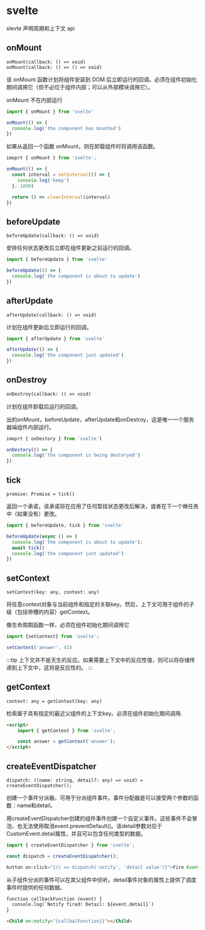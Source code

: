 # svelte

slevte 声明周期和上下文 api

## onMount

```text
onMount(callback: () => void)
onMount(callback: () => () => void)
```

该 onMount 函数计划将组件安装到 DOM 后立即运行的回调。必须在组件初始化期间调用它（但不必位于组件内部；可以从外部模块调用它）。

onMount 不在内部运行

```js
import { onMount } from 'svelte'

onMount(() => {
  console.log('the component has mounted')
})
```

如果从返回一个函数 onMount，则在卸载组件时将调用该函数。

```js
imoprt { onMount } from 'svelte';

onMount(() => {
  const interval = setInterval(() => {
    console.log('beep')
  }, 1000)

  return () => clearInterval(interval)
})
```

## beforeUpdate

```text
beforeUpdate(callback: () => void)
```

安排任何状态更改后立即在组件更新之前运行的回调。

```js
import { beforeUpdate } from 'svelte'

beforeUpdate(() => {
  console.log('the component is about to update')
})
```

## afterUpdate

```text
afterUpdate(callback: () => void)
```

计划在组件更新后立即运行的回调。

```js
import { afterUpdate } from 'svelte'

afterUpdate(() => {
  console.log('the component just updated')
})
```

## onDestroy

```html
onDestroy(callback: () => void)
```

计划在组件卸载后运行的回调。

出的onMount，beforeUpdate，afterUpdate和onDestroy，这是唯一一个服务器端组件内部运行。

```js
imoprt { onDestory } from 'svelte'l

onDestory(() => {
  console.log('the component is being destoryed')
})
```

## tick

```text
promise: Promise = tick()
```

返回一个承诺，该承诺将在应用了任何暂挂状态更改后解决，或者在下一个微任务中（如果没有）更改。

```js
import { beforeUpdate, tick } from 'svelte'

beforeUpdate(async () => {
  console.log('the component is about to update');
  await tick()
  console.log('the component just updated')
})
```

## setContext

```text
setContext(key: any, context: any)
```

将任意context对象与当前组件和指定的关联key。然后，上下文可用于组件的子级（包括带槽的内容）getContext。

像生命周期函数一样，必须在组件初始化期间调用它

```js
import {setContext} from 'svelte';

setContext('answer', 42)
```

:::tip
上下文并不是天生的反应。如果需要上下文中的反应性值，则可以将存储传递到上下文中，这将是反应性的。
:::

## getContext

```text
context: any = getContext(key: any)
```

检索属于具有指定的最近父组件的上下文key。必须在组件初始化期间调用.

```html
<script>
	import { getContext } from 'svelte';

	const answer = getContext('answer');
</script>
```

## createEventDispatcher

```text
dispatch: ((name: string, detail?: any) => void) = createEventDispatcher();
```

创建一个事件分派器，可用于分派组件事件。事件分配器是可以接受两个参数的函数：name和detail。

用createEventDispatcher创建的组件事件创建一个自定义事件。这些事件不会冒泡，也无法使用取消event.preventDefault()。该detail参数对应于CustomEvent.detail属性，并且可以包含任何类型的数据。

```js
import { createEventDispatcher } from 'svelte';

const dispatch = createEventDispatcher();

button on:click="{() => dispatch('notify', 'detail value')}">Fire Event</button>
```

从子组件分派的事件可以在其父组件中侦听。detail事件对象的属性上提供了调度事件时提供的任何数据。

```html
function callbackFunction (event) {
  console.log(`Notify fired! Detail: ${event.detail}`)
}

<Child on:notify="{callbalFunction}}"></Child>
```
